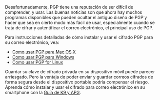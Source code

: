 [Title]: # (Uso de PGP)
[Order]: # (2)

Desafortunadamente, PGP tiene una reputación de ser difícil de comprender, y usar. Las buenas noticias son que ahora hay muchos programas disponibles que pueden ocultar el antiguo diseño de PGP y hacer que sea en cierto modo más fácil de usar, especialmente cuando se trata de cifrar y autentificar el correo electrónico, el principal uso de PGP.

Para instrucciones detalladas de cómo instalar y usar el cifrado PGP para su correo electrónico, vea:

*   [Como usar PGP para Mac OS X](umbrella://lesson/pgp-for-mac-os-x)
*   [Como usar PGP para Windows](umbrella://lesson/pgp-for-windows)
*   [Como usar PGP for Linux](umbrella://lesson/pgp-for-linux)

Guardar su clave de cifrado privada en su dispositivo móvil puede parecer arriesgado. Pero la ventaja de poder enviar y guardar correos cifrados de forma segura desde el dispositivo portable podría compensar el riesgo. Aprenda cómo instalar y usar el cifrado para correo electrónico en su smartphone con la [Guía de K9 y APG](umbrella://lesson/k9-&-apg).
